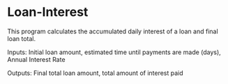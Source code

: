 # Loan-Interest
This program calculates the accumulated daily interest of a loan and final loan total.

Inputs:
Initial loan amount, estimated time until payments are made (days), Annual Interest Rate

Outputs:
Final total loan amount, total amount of interest paid
